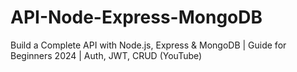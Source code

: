# API-Node-Express-MongoDB
 Build a Complete API with Node.js, Express &amp; MongoDB | Guide for Beginners 2024 | Auth, JWT, CRUD (YouTube)
